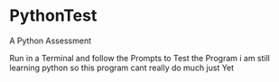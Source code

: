 # PythonTest
A Python Assessment

Run in a Terminal and follow the Prompts to Test the Program 
i am still learning python so this program cant really do much just Yet
